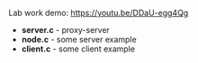 Lab work demo: https://youtu.be/DDaU-egg4Qg

* **server.c** - proxy-server
* **node.c** - some server example
* **client.c** - some client example